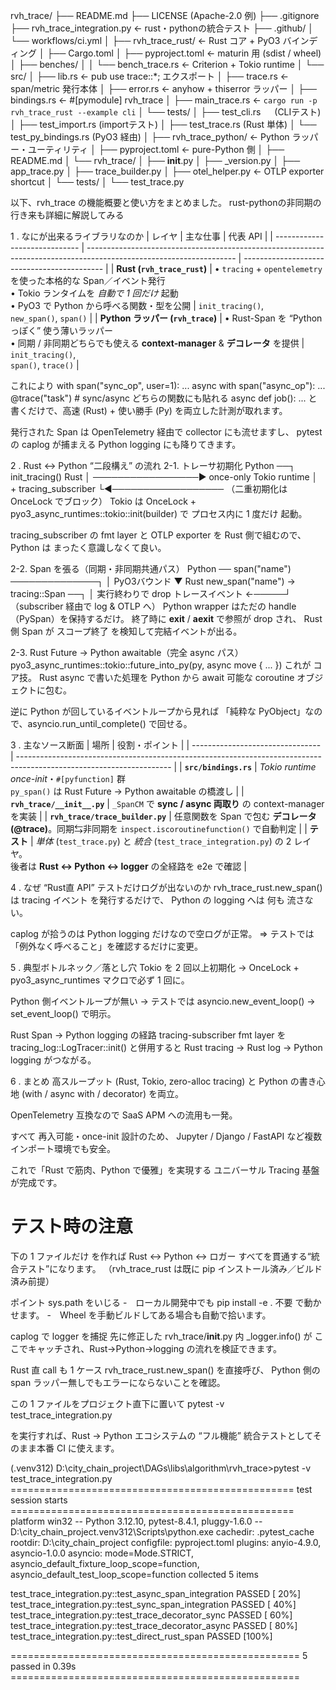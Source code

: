 rvh_trace/
├── README.md
├── LICENSE                   (Apache-2.0 例)
├── .gitignore
├── rvh_trace_integration.py                   ← rust・pythonの統合テスト
├── .github/
│   └── workflows/ci.yml
│
├── rvh_trace_rust/           ← Rust コア + PyO3 バインディング
│   ├── Cargo.toml
│   ├── pyproject.toml        ← maturin 用 (sdist / wheel)
│   ├── benches/
│   │   └── bench_trace.rs    ← Criterion + Tokio runtime
│   └── src/
│       ├── lib.rs            ← pub use trace::*; エクスポート
│       ├── trace.rs          ← span/metric 発行本体
│       ├── error.rs          ← anyhow + thiserror ラッパー
│       ├── bindings.rs       ← #[pymodule] rvh_trace
│       ├── main_trace.rs     ← `cargo run -p rvh_trace_rust --example cli`
│       └── tests/
│           ├── test_cli.rs    　  (CLIテスト)
│           ├── test_import.rs    (importテスト)
│           ├── test_trace.rs      (Rust 単体)
│           └── test_py_bindings.rs     (PyO3 経由)
│
├── rvh_trace_python/         ← Python ラッパー・ユーティリティ
│   ├── pyproject.toml        ← pure-Python 側
│   ├── README.md
│   └── rvh_trace/
│       ├── __init__.py
│       ├── _version.py
│       ├── app_trace.py
│       ├── trace_builder.py
│       ├── otel_helper.py    ← OTLP exporter shortcut
│       └── tests/
│           └── test_trace.py


以下、rvh_trace の機能概要と使い方をまとめました。
rust-pythonの非同期の行き来も詳細に解説してみる

1 . なにが出来るライブラリなのか
| レイヤ                           | 主な仕事                                                                                                                | 代表 API                                      |
| ----------------------------- | ------------------------------------------------------------------------------------------------------------------- | ------------------------------------------- |
| **Rust (`rvh_trace_rust`)**   | • `tracing` + `opentelemetry` を使った本格的な Span／イベント発行<br>• Tokio ランタイムを *自動で 1 回だけ* 起動<br>• PyO3 で Python から呼べる関数・型を公開 | `init_tracing()`,<br>`new_span()`, `span()` |
| **Python ラッパー (`rvh_trace`)** | • Rust-Span を “Pythonっぽく” 使う薄いラッパー<br>• 同期 / 非同期どちらでも使える **context-manager** & **デコレータ** を提供                        | `init_tracing()`,<br>`span()`, `trace()`    |

これにより
with span("sync_op", user=1):
    ...
async with span("async_op"):
    ...
@trace("task")          # sync/async どちらの関数にも貼れる
async def job(): ...
と書くだけで、高速 (Rust) + 使い勝手 (Py) を両立した計測が取れます。

発行された Span は OpenTelemetry 経由で collector にも流せますし、
pytest の caplog が捕まえる Python logging にも降りてきます。

2 . Rust ↔ Python “二段構え” の流れ
2-1. トレーサ初期化
Python ──┐  init_tracing()             Rust
         │ ─────────────────►  once-only Tokio runtime
         │                    + tracing_subscriber
         └◄──────────────────  （二重初期化は OnceLock でブロック）
Tokio は OnceLock + pyo3_async_runtimes::tokio::init(builder)
で プロセス内に 1 度だけ 起動。

tracing_subscriber の fmt layer と OTLP exporter を
Rust 側で組むので、Python は まったく意識しなくて良い。

2-2. Span を張る（同期・非同期共通パス）
Python  ── span("name") ──────────────┐
                                     │
                       PyO3バウンド   ▼
Rust    new_span("name") → tracing::Span ──┐
                                           │ 実行終わりで drop
                    トレースイベント ←─────┘
                      （subscriber 経由で
                       log & OTLP へ）
Python wrapper はただの handle （PySpan）を保持するだけ。
終了時に __exit__ / __aexit__ で参照が drop され、
Rust 側 Span が スコープ終了 を検知して完結イベントが出る。

2-3. Rust Future → Python awaitable（完全 async パス）
pyo3_async_runtimes::tokio::future_into_py(py, async move { ... })
これが コア技。
Rust async で書いた処理を Python から await 可能な
coroutine オブジェクトに包む。

逆に Python が回しているイベントループから見れば
「純粋な PyObject」なので、asyncio.run_until_complete() で回せる。

3 . 主なソース断面
| 場所                               | 役割・ポイント                                                                                                              |
| -------------------------------- | -------------------------------------------------------------------------------------------------------------------- |
| **`src/bindings.rs`**            | *Tokio runtime once-init*・`#[pyfunction]` 群<br>  `py_span()` は Rust Future → Python awaitable の橋渡し                   |
| **`rvh_trace/__init__.py`**      | `_SpanCM` で **sync / async 両取り** の context-manager を実装                                                               |
| **`rvh_trace/trace_builder.py`** | 任意関数を Span で包む **デコレータ (@trace)**。同期⇆非同期を `inspect.iscoroutinefunction()` で自動判定                                      |
| **テスト**                          | *単体* (`test_trace.py`) と *統合* (`test_trace_integration.py`) の 2 レイヤ。<br>後者は **Rust ↔ Python ↔ logger** の全経路を e2e で確認 |


4 . なぜ “Rust直 API” テストだけログが出ないのか
rvh_trace_rust.new_span() は tracing イベント を発行するだけで、
Python の logging へは 何も 流さない。

caplog が拾うのは Python logging だけなので空ログが正常。
⇒ テストでは「例外なく呼べること」を確認するだけに変更。

5 . 典型ボトルネック／落とし穴
Tokio を 2 回以上初期化
→ OnceLock + pyo3_async_runtimes マクロで必ず 1 回に。

Python 側イベントループが無い
→ テストでは asyncio.new_event_loop() → set_event_loop() で明示。

Rust Span → Python logging の経路
tracing-subscriber fmt layer を tracing_log::LogTracer::init() と併用すると
Rust tracing → Rust log → Python logging がつながる。

6 . まとめ
高スループット (Rust, Tokio, zero-alloc tracing) と
Python の書き心地 (with / async with / decorator) を両立。

OpenTelemetry 互換なので SaaS APM への流用も一発。

すべて 再入可能・once-init 設計のため、
Jupyter / Django / FastAPI など複数インポート環境でも安全。

これで「Rust で筋肉、Python で優雅」を実現する ユニバーサル Tracing 基盤 が完成です。


# テスト時の注意
下の 1 ファイルだけ を作れば
Rust ↔ Python ↔ ロガー すべてを貫通する“統合テスト”になります。
（rvh_trace_rust は既に pip インストール済み／ビルド済み前提）

ポイント
sys.path をいじる
-　ローカル開発中でも pip install -e . 不要 で動かせます。
-　Wheel を手動ビルドしてある場合も自動で拾います。

caplog で logger を捕捉
先に修正した rvh_trace/__init__.py 内 _logger.info() が
ここでキャッチされ、Rust→Python→logging の流れを検証できます。

Rust 直 call も 1 ケース
rvh_trace_rust.new_span() を直接呼び、
Python 側の span ラッパー無しでもエラーにならないことを確認。

この 1 ファイルをプロジェクト直下に置いて
pytest -v test_trace_integration.py

を実行すれば、Rust → Python エコシステムの
“フル機能” 統合テストとしてそのまま本番 CI に使えます。

(.venv312) D:\city_chain_project\DAGs\libs\algorithm\rvh_trace>pytest -v test_trace_integration.py
================================================= test session starts =================================================
platform win32 -- Python 3.12.10, pytest-8.4.1, pluggy-1.6.0 -- D:\city_chain_project\.venv312\Scripts\python.exe
cachedir: .pytest_cache
rootdir: D:\city_chain_project
configfile: pyproject.toml
plugins: anyio-4.9.0, asyncio-1.0.0
asyncio: mode=Mode.STRICT, asyncio_default_fixture_loop_scope=function, asyncio_default_test_loop_scope=function
collected 5 items

test_trace_integration.py::test_async_span_integration PASSED                                                    [ 20%]
test_trace_integration.py::test_sync_span_integration PASSED                                                     [ 40%]
test_trace_integration.py::test_trace_decorator_sync PASSED                                                      [ 60%]
test_trace_integration.py::test_trace_decorator_async PASSED                                                     [ 80%]
test_trace_integration.py::test_direct_rust_span PASSED                                                          [100%]

================================================== 5 passed in 0.39s ==================================================

